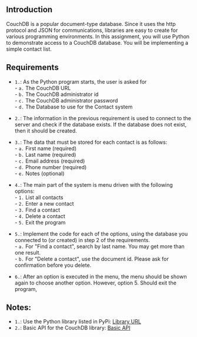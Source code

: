 ## Introduction
CouchDB is a popular document-type database. Since it uses the http protocol and JSON for communications,
libraries are easy to create for various programming environments. In this assignment, you will use Python to demonstrate access to a CouchDB database. You will be implementing a simple contact list.

## Requirements
- `1.`: As the Python program starts, the user is asked for <br />
        - `a.` The CouchDB URL <br />
        - `b.` The CouchDB administrator id <br />
        - `c.` The CouchDB administrator password <br />
        - `d.` The Database to use for the Contact system <br />

- `2.`: The information in the previous requirement is used to connect to the server and check if the database exists. If the database does not exist, then it should be created.

- `3.`: The data that must be stored for each contact is as follows: <br />
        - `a.` First name (required) <br />
        - `b.` Last name (required) <br />
        - `c.` Email address (required) <br />
        - `d.` Phone number (required) <br />
        - `e.` Notes (optional) <br />

- `4.`: The main part of the system is menu driven with the following options: <br />
        - `1.` List all contacts <br />
        - `2.` Enter a new contact <br />
        - `3.` Find a contact <br />
        - `4.` Delete a contact <br />
        - `5.` Exit the program <br />

- `5.`: Implement the code for each of the options, using the database you connected to (or created) in step 2 of the requirements. <br />
        - `a.` For "Find a contact", search by last name. You may get more than one result. <br />
        - `b.` For "Delete a contact", use the document id. Please ask for confirmation before you delete.
        
- `6.`: After an option is executed in the menu, the menu should be shown again to choose another option. However, option 5. Should exit the program,

## Notes:
- `1.`: Use the Python library listed in PyPi: [Library URL](https://pypi.org/project/CouchDB/)
- `2.`: Basic API for the CouchDB library: [Basic API](https://couchdb-python.readthedocs.io/en/latest/client.html)
